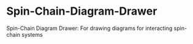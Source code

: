 # Spin-Chain-Diagram-Drawer
Spin-Chain Diagram Drawer: For drawing diagrams for interacting spin-chain systems
